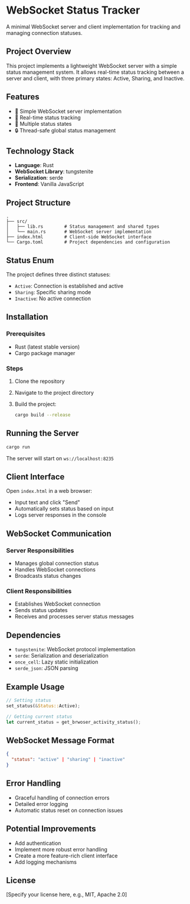 # WebSocket Status Tracker

A minimal WebSocket server and client implementation for tracking and managing connection statuses.

## Project Overview

This project implements a lightweight WebSocket server with a simple status management system. It allows real-time status tracking between a server and client, with three primary states: Active, Sharing, and Inactive.

## Features

- 🚀 Simple WebSocket server implementation
- 🔄 Real-time status tracking
- 📡 Multiple status states
- 🔒 Thread-safe global status management

## Technology Stack

- **Language**: Rust
- **WebSocket Library**: tungstenite
- **Serialization**: serde
- **Frontend**: Vanilla JavaScript

## Project Structure

```tree
.
├── src/
│   ├── lib.rs        # Status management and shared types
│   └── main.rs       # WebSocket server implementation
├── index.html        # Client-side WebSocket interface
└── Cargo.toml        # Project dependencies and configuration
```

## Status Enum

The project defines three distinct statuses:

- `Active`: Connection is established and active
- `Sharing`: Specific sharing mode
- `Inactive`: No active connection

## Installation

### Prerequisites

- Rust (latest stable version)
- Cargo package manager

### Steps

1. Clone the repository
2. Navigate to the project directory
3. Build the project:

   ```bash
   cargo build --release
   ```

## Running the Server

```bash
cargo run
```

The server will start on `ws://localhost:8235`

## Client Interface

Open `index.html` in a web browser:

- Input text and click "Send"
- Automatically sets status based on input
- Logs server responses in the console

## WebSocket Communication

### Server Responsibilities

- Manages global connection status
- Handles WebSocket connections
- Broadcasts status changes

### Client Responsibilities

- Establishes WebSocket connection
- Sends status updates
- Receives and processes server status messages

## Dependencies

- `tungstenite`: WebSocket protocol implementation
- `serde`: Serialization and deserialization
- `once_cell`: Lazy static initialization
- `serde_json`: JSON parsing

## Example Usage

```rust
// Setting status
set_status(&Status::Active);

// Getting current status
let current_status = get_brwoser_activity_status();
```

## WebSocket Message Format

```json
{
  "status": "active" | "sharing" | "inactive"
}
```

## Error Handling

- Graceful handling of connection errors
- Detailed error logging
- Automatic status reset on connection issues

## Potential Improvements

- Add authentication
- Implement more robust error handling
- Create a more feature-rich client interface
- Add logging mechanisms

## License

[Specify your license here, e.g., MIT, Apache 2.0]
